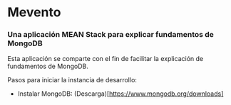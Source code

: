 # Mevento
### Una aplicación MEAN Stack para explicar fundamentos de MongoDB

Esta aplicación se comparte con el fin de facilitar la explicación de fundamentos de MongoDB.


Pasos para iniciar la instancia de desarrollo:

* Instalar MongoDB:
(Descarga)[https://www.mongodb.org/downloads]